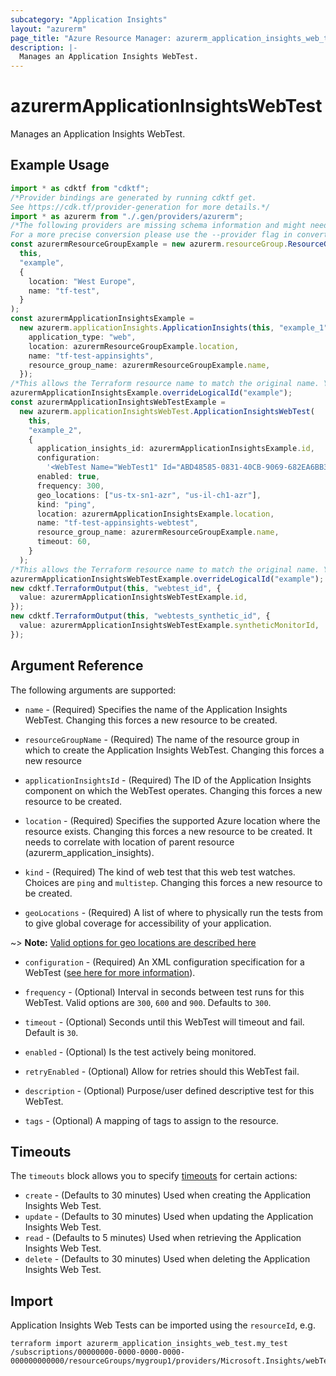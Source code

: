 ```yaml
---
subcategory: "Application Insights"
layout: "azurerm"
page_title: "Azure Resource Manager: azurerm_application_insights_web_test"
description: |-
  Manages an Application Insights WebTest.
---
```


# azurermApplicationInsightsWebTest

Manages an Application Insights WebTest.

## Example Usage

```typescript
import * as cdktf from "cdktf";
/*Provider bindings are generated by running cdktf get.
See https://cdk.tf/provider-generation for more details.*/
import * as azurerm from "./.gen/providers/azurerm";
/*The following providers are missing schema information and might need manual adjustments to synthesize correctly: azurerm.
For a more precise conversion please use the --provider flag in convert.*/
const azurermResourceGroupExample = new azurerm.resourceGroup.ResourceGroup(
  this,
  "example",
  {
    location: "West Europe",
    name: "tf-test",
  }
);
const azurermApplicationInsightsExample =
  new azurerm.applicationInsights.ApplicationInsights(this, "example_1", {
    application_type: "web",
    location: azurermResourceGroupExample.location,
    name: "tf-test-appinsights",
    resource_group_name: azurermResourceGroupExample.name,
  });
/*This allows the Terraform resource name to match the original name. You can remove the call if you don't need them to match.*/
azurermApplicationInsightsExample.overrideLogicalId("example");
const azurermApplicationInsightsWebTestExample =
  new azurerm.applicationInsightsWebTest.ApplicationInsightsWebTest(
    this,
    "example_2",
    {
      application_insights_id: azurermApplicationInsightsExample.id,
      configuration:
        '<WebTest Name="WebTest1" Id="ABD48585-0831-40CB-9069-682EA6BB3583" Enabled="True" CssProjectStructure="" CssIteration="" Timeout="0" WorkItemIds="" xmlns="http://microsoft.com/schemas/VisualStudio/TeamTest/2010" Description="" CredentialUserName="" CredentialPassword="" PreAuthenticate="True" Proxy="default" StopOnError="False" RecordedResultFile="" ResultsLocale="">\n  <Items>\n    <Request Method="GET" Guid="a5f10126-e4cd-570d-961c-cea43999a200" Version="1.1" Url="http://microsoft.com" ThinkTime="0" Timeout="300" ParseDependentRequests="True" FollowRedirects="True" RecordResult="True" Cache="False" ResponseTimeGoal="0" Encoding="utf-8" ExpectedHttpStatusCode="200" ExpectedResponseUrl="" ReportingName="" IgnoreHttpStatusCode="False" />\n  </Items>\n</WebTest>\n',
      enabled: true,
      frequency: 300,
      geo_locations: ["us-tx-sn1-azr", "us-il-ch1-azr"],
      kind: "ping",
      location: azurermApplicationInsightsExample.location,
      name: "tf-test-appinsights-webtest",
      resource_group_name: azurermResourceGroupExample.name,
      timeout: 60,
    }
  );
/*This allows the Terraform resource name to match the original name. You can remove the call if you don't need them to match.*/
azurermApplicationInsightsWebTestExample.overrideLogicalId("example");
new cdktf.TerraformOutput(this, "webtest_id", {
  value: azurermApplicationInsightsWebTestExample.id,
});
new cdktf.TerraformOutput(this, "webtests_synthetic_id", {
  value: azurermApplicationInsightsWebTestExample.syntheticMonitorId,
});

```

## Argument Reference

The following arguments are supported:

*   `name` - (Required) Specifies the name of the Application Insights WebTest. Changing this forces a new resource to be created.

*   `resourceGroupName` - (Required) The name of the resource group in which to create the Application Insights WebTest. Changing this forces a new resource

*   `applicationInsightsId` - (Required) The ID of the Application Insights component on which the WebTest operates. Changing this forces a new resource to be created.

*   `location` - (Required) Specifies the supported Azure location where the resource exists. Changing this forces a new resource to be created. It needs to correlate with location of parent resource (azurerm\_application\_insights).

*   `kind` - (Required) The kind of web test that this web test watches. Choices are `ping` and `multistep`. Changing this forces a new resource to be created.

*   `geoLocations` - (Required) A list of where to physically run the tests from to give global coverage for accessibility of your application.

\~> **Note:** [Valid options for geo locations are described here](https://docs.microsoft.com/azure/azure-monitor/app/monitor-web-app-availability#location-population-tags)

*   `configuration` - (Required) An XML configuration specification for a WebTest ([see here for more information](https://docs.microsoft.com/rest/api/application-insights/webtests/createorupdate/)).

*   `frequency` - (Optional) Interval in seconds between test runs for this WebTest. Valid options are `300`, `600` and `900`. Defaults to `300`.

*   `timeout` - (Optional) Seconds until this WebTest will timeout and fail. Default is `30`.

*   `enabled` - (Optional) Is the test actively being monitored.

*   `retryEnabled` - (Optional) Allow for retries should this WebTest fail.

*   `description` - (Optional) Purpose/user defined descriptive test for this WebTest.

*   `tags` - (Optional) A mapping of tags to assign to the resource.

## Timeouts

The `timeouts` block allows you to specify [timeouts](https://www.terraform.io/language/resources/syntax#operation-timeouts) for certain actions:

* `create` - (Defaults to 30 minutes) Used when creating the Application Insights Web Test.
* `update` - (Defaults to 30 minutes) Used when updating the Application Insights Web Test.
* `read` - (Defaults to 5 minutes) Used when retrieving the Application Insights Web Test.
* `delete` - (Defaults to 30 minutes) Used when deleting the Application Insights Web Test.

## Import

Application Insights Web Tests can be imported using the `resourceId`, e.g.

```console
terraform import azurerm_application_insights_web_test.my_test /subscriptions/00000000-0000-0000-0000-000000000000/resourceGroups/mygroup1/providers/Microsoft.Insights/webTests/my_test
```
